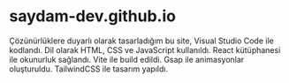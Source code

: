# saydam-dev.github.io

Çözünürlüklere duyarlı olarak tasarladığım bu site,
Visual Studio Code ile kodlandı.
Dil olarak HTML, CSS ve JavaScript kullanıldı.
React kütüphanesi ile okunurluk sağlandı.
Vite ile build edildi.
Gsap ile animasyonlar oluşturuldu.
TailwindCSS ile tasarım yapıldı.
